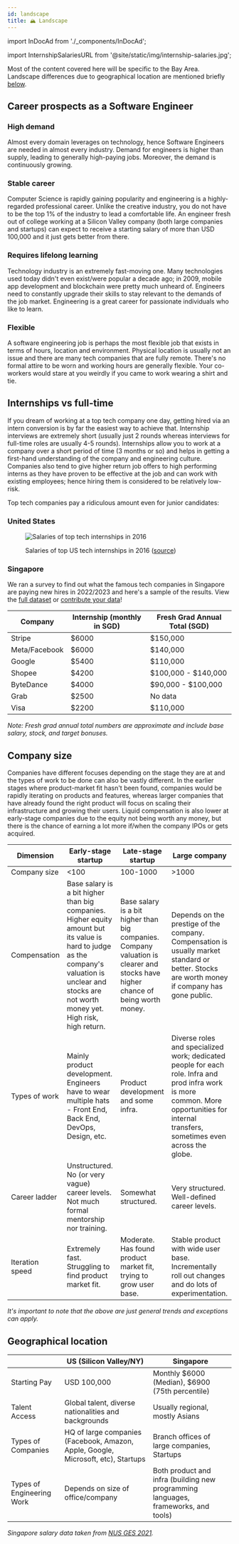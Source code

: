 ```yaml
---
id: landscape
title: 🏔 Landscape
---
```


import InDocAd from './\_components/InDocAd';

import InternshipSalariesURL from '@site/static/img/internship-salaries.jpg';

Most of the content covered here will be specific to the Bay Area. Landscape differences due to geographical location are mentioned briefly [below](#geographical-location).

## Career prospects as a Software Engineer

### High demand

Almost every domain leverages on technology, hence Software Engineers are needed in almost every industry. Demand for engineers is higher than supply, leading to generally high-paying jobs. Moreover, the demand is continuously growing.

### Stable career

Computer Science is rapidly gaining popularity and engineering is a highly-regarded professional career. Unlike the creative industry, you do not have to be the top 1% of the industry to lead a comfortable life. An engineer fresh out of college working at a Silicon Valley company (both large companies and startups) can expect to receive a starting salary of more than USD 100,000 and it just gets better from there.

### Requires lifelong learning

Technology industry is an extremely fast-moving one. Many technologies used today didn't even exist/were popular a decade ago; in 2009, mobile app development and blockchain were pretty much unheard of. Engineers need to constantly upgrade their skills to stay relevant to the demands of the job market. Engineering is a great career for passionate individuals who like to learn.

### Flexible

A software engineering job is perhaps the most flexible job that exists in terms of hours, location and environment. Physical location is usually not an issue and there are many tech companies that are fully remote. There's no formal attire to be worn and working hours are generally flexible. Your co-workers would stare at you weirdly if you came to work wearing a shirt and tie.

<InDocAd />

## Internships vs full-time

If you dream of working at a top tech company one day, getting hired via an intern conversion is by far the easiest way to achieve that. Internship interviews are extremely short (usually just 2 rounds whereas interviews for full-time roles are usually 4-5 rounds). Internships allow you to work at a company over a short period of time (3 months or so) and helps in getting a first-hand understanding of the company and engineering culture. Companies also tend to give higher return job offers to high performing interns as they have proven to be effective at the job and can work with existing employees; hence hiring them is considered to be relatively low-risk.

Top tech companies pay a ridiculous amount even for junior candidates:

### United States

<div className="text--center">

<figure>
<img alt="Salaries of top tech internships in 2016" src={InternshipSalariesURL} />

<figcaption>

Salaries of top US tech internships in 2016 ([source](https://twitter.com/rodneyfolz/status/724787290824798209))

</figcaption>
</figure>

</div>

### Singapore

We ran a survey to find out what the famous tech companies in Singapore are paying new hires in 2022/2023 and here's a sample of the results. View the [full dataset](https://app.techinterviewhandbook.org/offers) or [contribute your data](https://app.techinterviewhandbook.org/offers/submit)!

| Company       | Internship (monthly in SGD) | Fresh Grad Annual Total (SGD) |
| ------------- | --------------------------- | ----------------------------- |
| Stripe        | $6000                       | $150,000                      |
| Meta/Facebook | $6000                       | $140,000                      |
| Google        | $5400                       | $110,000                      |
| Shopee        | $4200                       | $100,000 - $140,000           |
| ByteDance     | $4000                       | $90,000 - $100,000            |
| Grab          | $2500                       | No data                       |
| Visa          | $2200                       | $110,000                      |

_Note: Fresh grad annual total numbers are approximate and include base salary, stock, and target bonuses._

## Company size

Companies have different focuses depending on the stage they are at and the types of work to be done can also be vastly different. In the earlier stages where product-market fit hasn't been found, companies would be rapidly iterating on products and features, whereas larger companies that have already found the right product will focus on scaling their infrastructure and growing their users. Liquid compensation is also lower at early-stage companies due to the equity not being worth any money, but there is the chance of earning a lot more if/when the company IPOs or gets acquired.

| Dimension | Early-stage startup | Late-stage startup | Large company |
| --- | --- | --- | --- |
| Company size | &lt;100 | 100-1000 | &gt;1000 |
| Compensation | Base salary is a bit higher than big companies. Higher equity amount but its value is hard to judge as the company's valuation is unclear and stocks are not worth money yet. High risk, high return. | Base salary is a bit higher than big companies. Company valuation is clearer and stocks have higher chance of being worth money. | Depends on the prestige of the company. Compensation is usually market standard or better. Stocks are worth money if company has gone public. |
| Types of work | Mainly product development. Engineers have to wear multiple hats - Front End, Back End, DevOps, Design, etc. | Product development and some infra. | Diverse roles and specialized work; dedicated people for each role. Infra and prod infra work is more common. More opportunities for internal transfers, sometimes even across the globe. |
| Career ladder | Unstructured. No (or very vague) career levels. Not much formal mentorship nor training. | Somewhat structured. | Very structured. Well-defined career levels. |
| Iteration speed | Extremely fast. Struggling to find product market fit. | Moderate. Has found product market fit, trying to grow user base. | Stable product with wide user base. Incrementally roll out changes and do lots of experimentation. |

_It's important to note that the above are just general trends and exceptions can apply._

## Geographical location

|  | US (Silicon Valley/NY) | Singapore |
| --- | --- | --- |
| Starting Pay | USD 100,000 | Monthly $6000 (Median), $6900 (75th percentile) |
| Talent Access | Global talent, diverse nationalities and backgrounds | Usually regional, mostly Asians |
| Types of Companies | HQ of large companies (Facebook, Amazon, Apple, Google, Microsoft, etc), Startups | Branch offices of large companies, Startups |
| Types of Engineering Work | Depends on size of office/company | Both product and infra (building new programming languages, frameworks, and tools) |

_Singapore salary data taken from [NUS GES 2021](https://www.moe.gov.sg/-/media/files/post-secondary/ges-2021/web-publication-nus-ges-2021.pdf)._
